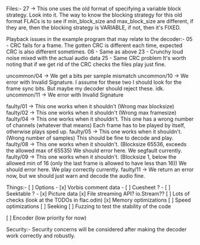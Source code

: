 Files:-
27 -> This one uses the old format of specifying a variable block strategy. Look into it.
	  The way to know the blocking strategy for this old format FLACs is to see if min_block_size and max_block_size are different,
	  if they are, then the blocking strategy is VARIABLE, if not, then it's FIXED.

Playback issues in the example program that may relate to the decoder:-
05 - CRC fails for a frame. The gotten CRC is different each time, expected CRC is also different sometimes.
06 - Same as above
23 - Crunchy loud noise mixed with the actual audio data
25 - Same CRC problem
It's worth noting that if we get rid of the CRC checks the files play just fine.

uncommon/04 -> We get a bits per sample mismatch
uncommon/10 -> We error with Invalid Signature. I assume for these two I should look for the frame sync bits. But maybe my decoder should reject these. idk.
uncommon/11 -> We error with Invalid Signature

faulty/01 -> This one works when it shouldn't (Wrong max blocksize)
faulty/02 -> This one works when it shouldn't (Wrong max framesize)
faulty/04 -> This one works when it shouldn't. This one has a wrong number of channels (whatever that means)
			 Each frame has to be played by itself, otherwise plays sped up.
faulty/05 -> This one works when it shouldn't. (Wrong number of samples)
			 This should be fine to decode and play.
faulty/08 -> This one works when it shouldn't. (Blocksize 65536, exceeds the allowed max of 65535)
			 We should error here. We segfault currently.
faulty/09 -> This one works when it shouldn't. (Blocksize 1, below the allowed min of 16 (only the last frame is allowed to have less than 16))
			 We should error here. We play correctly currently.
faulty/11 -> We return an error now, but we should just warn and decode the audio fine.

Things:-
[ ] Options
	- [x] Vorbis comment data
	- [ ] Cuesheet ?
	- [ ] Seektable ?
	- [x] Picture data
[x] File streaming API? io.Stream??
[ ] Lots of checks (look at the TODOs in flac.odin)
[x] Memory optimizations
[ ] Speed optimizations
[ ] Seeking
[ ] Fuzzing to test the stability of the code

[ ] Encoder (low priority for now)

Security:-
Security concerns will be considered after making the decoder work correctly and robustly.
